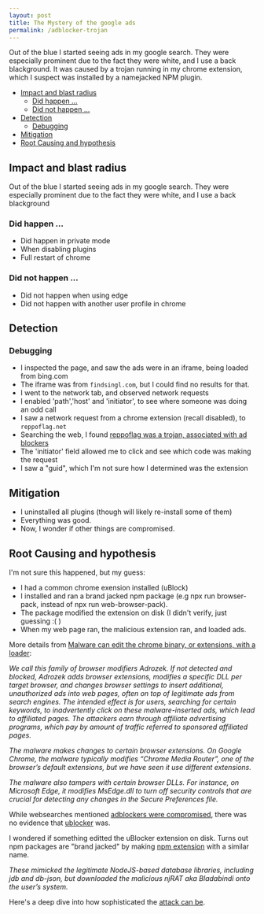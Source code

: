 ```yaml
---
layout: post
title: The Mystery of the google ads
permalink: /adblocker-trojan
---
```


Out of the blue I started seeing ads in my google search. They were especially prominent due to the fact they were white, and I use a back blackground. It was caused by a trojan running in my chrome extension, which I suspect was installed by a namejacked NPM plugin.

<!-- prettier-ignore-start -->
<!-- vim-markdown-toc GFM -->

- [Impact and blast radius](#impact-and-blast-radius)
    - [Did happen ...](#did-happen-)
    - [Did not happen ...](#did-not-happen-)
- [Detection](#detection)
    - [Debugging](#debugging)
- [Mitigation](#mitigation)
- [Root Causing and hypothesis](#root-causing-and-hypothesis)

<!-- vim-markdown-toc -->
<!-- prettier-ignore-end -->

## Impact and blast radius

Out of the blue I started seeing ads in my google search. They were especially prominent due to the fact they were white, and I use a back blackground

### Did happen ...

- Did happen in private mode
- When disabling plugins
- Full restart of chrome

### Did not happen ...

- Did not happen when using edge
- Did not happen with another user profile in chrome

## Detection

### Debugging

- I inspected the page, and saw the ads were in an iframe, being loaded from bing.com
- The iframe was from `findsingl.com`, but I could find no results for that.
- I went to the network tab, and observed network requests
- I enabled 'path','host' and 'initiator', to see where someone was doing an odd call
- I saw a network request from a chrome extension (recall disabled), to `reppoflag.net`
- Searching the web, I found [reppoflag was a trojan, associated with ad blockers](https://support.google.com/chrome/thread/75968285/trojan-warning-reppoflag-net?hl=en)
- The 'initiator' field allowed me to click and see which code was making the request
- I saw a "guid", which I'm not sure how I determined was the extension

## Mitigation

- I uninstalled all plugins (though will likely re-install some of them)
- Everything was good.
- Now, I wonder if other things are compromised.

## Root Causing and hypothesis

I'm not sure this happened, but my guess:

- I had a common chrome exension installed (uBlock)
- I installed and ran a brand jacked npm package (e.g npx run browser-pack, instead of npx run web-browser-pack).
- The package modified the extension on disk (I didn't verify, just guessing :( )
- When my web page ran, the malicious extension ran, and loaded ads.

More details from [Malware can edit the chrome binary, or extensions, with a loader](https://www.microsoft.com/security/blog/2020/12/10/widespread-malware-campaign-seeks-to-silently-inject-ads-into-search-results-affects-multiple-browsers/):

_We call this family of browser modifiers Adrozek. If not detected and blocked, Adrozek adds browser extensions, modifies a specific DLL per target browser, and changes browser settings to insert additional, unauthorized ads into web pages, often on top of legitimate ads from search engines. The intended effect is for users, searching for certain keywords, to inadvertently click on these malware-inserted ads, which lead to affiliated pages. The attackers earn through affiliate advertising programs, which pay by amount of traffic referred to sponsored affiliated pages._

_The malware makes changes to certain browser extensions. On Google Chrome, the malware typically modifies “Chrome Media Router”, one of the browser’s default extensions, but we have seen it use different extensions._

_The malware also tampers with certain browser DLLs. For instance, on Microsoft Edge, it modifies MsEdge.dll to turn off security controls that are crucial for detecting any changes in the Secure Preferences file._

While websearches mentioned [adblockers were compromised](https://www.imperva.com/blog/the-ad-blocker-that-injects-ads/), there was no evidence that [ublocker](https://chrome.google.com/webstore/detail/ublock-origin/cjpalhdlnbpafiamejdnhcphjbkeiagm?hl=en) was.

I wondered if something editted the uBlocker extension on disk. Turns out npm packages are "brand jacked" by making [npm extension](https://blog.sonatype.com/open-source-attacks-on-the-rise-top-8-malicious-packages-found-in-npm) with a similar name.

_These mimicked the legitimate NodeJS-based database libraries, including jdb and db-json, but downloaded the malicious njRAT aka Bladabindi onto the user’s system._

Here's a deep dive into how sophisticated the [attack can be]([https://blog.sonatype.com/bladabindi-njrat-rat-in-jdb.js-npm-malware).
